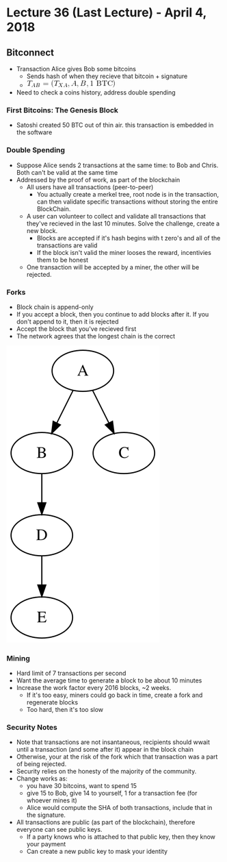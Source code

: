 # Lecture 36 (Last Lecture) - April 4, 2018

## Bitconnect

- Transaction Alice gives Bob some bitcoins
  - Sends hash of when they recieve that bitcoin + signature
  - ![latex-971792f0-b3ec-4a46-8648-7d96a3d04246](data/lecture36/latex-971792f0-b3ec-4a46-8648-7d96a3d04246.png)
- Need to check a coins history, address double spending

### First Bitcoins: The Genesis Block
- Satoshi created 50 BTC out of thin air. this transaction is embedded in the software

### Double Spending
- Suppose Alice sends 2 transactions at the same time: to Bob and Chris. Both can't be valid at the same time
- Addressed by the proof of work, as part of the blockchain
  - All users have all transactions (peer-to-peer)
    - You actually create a merkel tree, root node is in the transaction, can then validate specific transactions without storing the entire BlockChain.
  - A user can volunteer to collect and validate all transactions that they've recieved in the last 10 minutes. Solve the challenge, create a new block.
    - Blocks are accepted if it's hash begins with t zero's and all of the transactions are valid
    - If the block isn't valid the miner looses the reward, incentivies them to be honest
  - One transaction will be accepted by a miner, the other will be rejected.

### Forks
- Block chain is append-only
- If you accept a block, then you continue to add blocks after it. If you don't append to it, then it is rejected
- Accept the block that you've recieved first
- The network agrees that the longest chain is the correct


![graph-43a6ee8c-aafe-44b2-a58c-a4cc9194bb38](data/lecture36/graph-43a6ee8c-aafe-44b2-a58c-a4cc9194bb38.svg)

### Mining
- Hard limit of 7 transactions per second
- Want the average time to generate a block to be about 10 minutes
- Increase the work factor every 2016 blocks, ~2 weeks.
  - If it's too easy, miners could go back in time, create a fork and regenerate blocks
  - Too hard, then it's too slow

### Security Notes
- Note that transactions are not insantaneous, recipients should wwait until a transaction (and some after it) appear in the block chain
- Otherwise, your at the risk of the fork which that transaction was a part of being rejected.
- Security relies on the honesty of the majority of the community.
- Change works as:
  - you have 30 bitcoins, want to spend 15
  - give 15 to Bob, give 14 to yourself, 1 for a transaction fee (for whoever mines it)
  - Alice would compute the SHA of both transactions, include that in the signature.
- All transactions are public (as part of the blockchain), therefore everyone can see public keys.
  - If a party knows who is attached to that public key, then they know your payment
  - Can create a new public key to mask your identity
